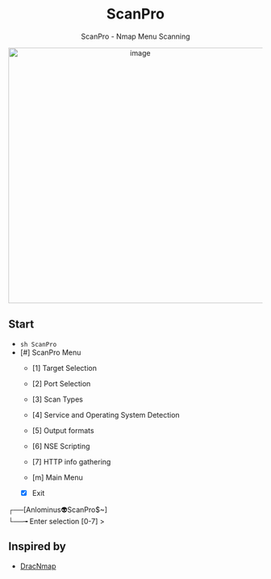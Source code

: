 <div align="center">

# ScanPro
ScanPro - Nmap Menu Scanning

<img width="507" alt="image" src="https://user-images.githubusercontent.com/51442719/168439427-de860abd-14b2-4d0a-8d7c-6f764ba7ce3d.png">

</div>
    
## Start
- `sh ScanPro`
- [#] ScanPro Menu  
    - [1] Target Selection
    - [2] Port Selection
    - [3] Scan Types
    - [4] Service and Operating System Detection
    - [5] Output formats
    - [6] NSE Scripting
    - [7] HTTP info gathering

    - [m] Main Menu
    - [x] Exit


┌──[Anlominus👽ScanPro$~]  
└──╼ Enter selection [0-7] >


## Inspired by
- [DracNmap](https://github.com/screetsec/Dracnmap)
